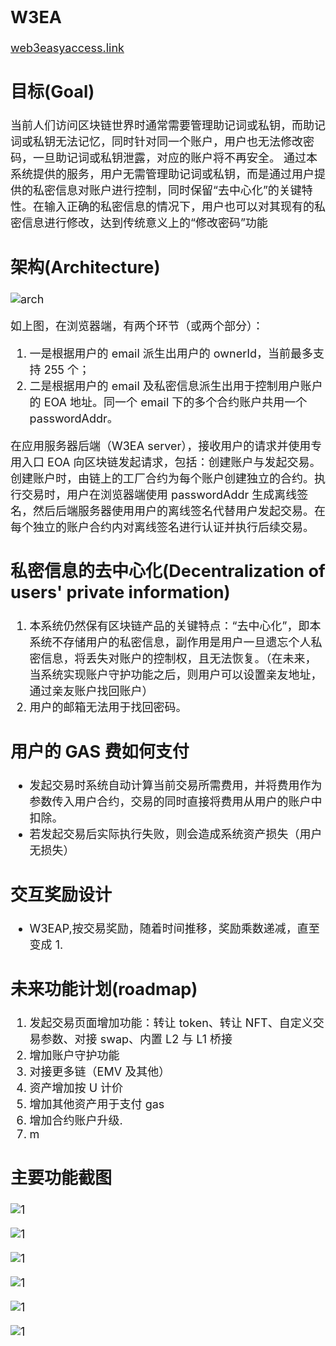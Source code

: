 <font size=4>

## W3EA

[web3easyaccess.link](https://www.web3easyaccess.link/)

## 目标(Goal)

当前人们访问区块链世界时通常需要管理助记词或私钥，而助记词或私钥无法记忆，同时针对同一个账户，用户也无法修改密码，一旦助记词或私钥泄露，对应的账户将不再安全。
通过本系统提供的服务，用户无需管理助记词或私钥，而是通过用户提供的私密信息对账户进行控制，同时保留“去中心化”的关键特性。在输入正确的私密信息的情况下，用户也可以对其现有的私密信息进行修改，达到传统意义上的“修改密码”功能

## 架构(Architecture)

![arch](./resources/W3EA-ARCH.png "architecture")

如上图，在浏览器端，有两个环节（或两个部分）：

1. 一是根据用户的 email 派生出用户的 ownerId，当前最多支持 255 个；
2. 二是根据用户的 email 及私密信息派生出用于控制用户账户的 EOA 地址。同一个 email 下的多个合约账户共用一个 passwordAddr。

在应用服务器后端（W3EA server），接收用户的请求并使用专用入口 EOA 向区块链发起请求，包括：创建账户与发起交易。
创建账户时，由链上的工厂合约为每个账户创建独立的合约。执行交易时，用户在浏览器端使用 passwordAddr 生成离线签名，然后后端服务器使用用户的离线签名代替用户发起交易。在每个独立的账户合约内对离线签名进行认证并执行后续交易。

## 私密信息的去中心化(Decentralization of users' private information)

1. 本系统仍然保有区块链产品的关键特点：“去中心化”，即本系统不存储用户的私密信息，副作用是用户一旦遗忘个人私密信息，将丢失对账户的控制权，且无法恢复。（在未来，当系统实现账户守护功能之后，则用户可以设置亲友地址，通过亲友账户找回账户）
2. 用户的邮箱无法用于找回密码。

## 用户的 GAS 费如何支付

-   发起交易时系统自动计算当前交易所需费用，并将费用作为参数传入用户合约，交易的同时直接将费用从用户的账户中扣除。
-   若发起交易后实际执行失败，则会造成系统资产损失（用户无损失）

## 交互奖励设计

-   W3EAP,按交易奖励，随着时间推移，奖励乘数递减，直至变成 1.

## 未来功能计划(roadmap)

1. 发起交易页面增加功能：转让 token、转让 NFT、自定义交易参数、对接 swap、内置 L2 与 L1 桥接
2. 增加账户守护功能
3. 对接更多链（EMV 及其他）
4. 资产增加按 U 计价
5. 增加其他资产用于支付 gas
6. 增加合约账户升级.
7. m

## 主要功能截图

![1](./resources/01login.png "x")

![1](./resources/02asset.png "x")

![1](./resources/03navbar.png "x")

![1](./resources/04transactions.png "x")

![1](./resources/05sendtransaction.png "x")

![1](./resources/06modifaction.png "x")

</font>
